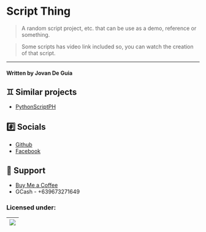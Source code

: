 # Script Thing

> A random script project, etc. that can be
> use as a demo, reference or something.

> Some scripts has video link included so, you can watch 
> the creation of that script.

----

#### Written by Jovan De Guia

## ♊ Similar projects

- [PythonScriptPH](https://github.com/mpotane/PythonScript)

## #️⃣ Socials

- [Github](https://github.com/jxmked)
- [Facebook](https://www.facebook.com/deguia25)

## 🎁 Support

- [Buy Me a Coffee](https://www.buymeacoffee.com/jxmked)
- GCash - +639673271649

### Licensed under:

| [![](https://img.shields.io/static/v1?label=LICENSE&message=MIT&style=for-the-badge&color=blueviolet)](https://opensource.org/licenses/MIT) |
|    :----:   |   
